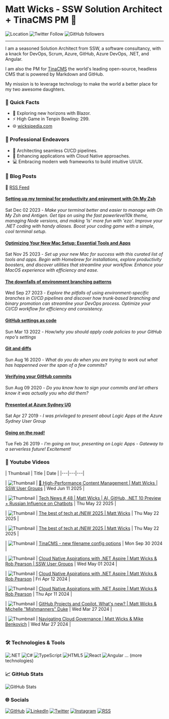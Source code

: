 # Matt Wicks - SSW Solution Architect + TinaCMS PM 👋

![Location](https://img.shields.io/badge/-Newcastle,_Australia-0891b2?style=flat-square)
![Twitter Follow](https://img.shields.io/twitter/follow/matteightyate?logo=twitter&style=flat-square&color=0891b2)
![GitHub followers](https://img.shields.io/github/followers/wicksipedia?logo=github&style=flat-square&color=0891b2)

---

I am a seasoned Solution Architect from SSW, a software consultancy, with a knack for DevOps, Scrum, Azure, GitHub, Azure DevOps, .NET, and Angular.

I am also the PM for [TinaCMS](https://tina.io) the world's leading open-source, headless CMS that is powered by Markdown and GitHub.

My mission is to leverage technology to make the world a better place for my two awesome daughters.

### 🎯 Quick Facts

- 🌱 Exploring new horizons with Blazor.
- ⚡ High Game in Tenpin Bowling: 299.
- 🌐 [wicksipedia.com](https://wicksipedia.com)
  
### 💼 Professional Endeavors

- 🔄 Architecting seamless CI/CD pipelines.
- 🚀 Enhancing applications with Cloud Native approaches.
- 💻 Embracing modern web frameworks to build intuitive UI/UX.

### 📙 Blog Posts

🔗 [RSS Feed](https://wicksipedia.com/feed.xml)

<!-- BLOG-POST-LIST:START -->

#### [Setting up my terminal for productivity and enjoyment with Oh My Zsh](https://wicksipedia.com/blog/terminal-setup)
Sat Dec 02 2023 - *Make your terminal better and easier to manage with Oh My Zsh and Antigen. Get tips on using the fast powerlevel10k theme, managing Node versions, and making 'ls' more fun with 'eza'. Improve your .NET coding with handy aliases. Boost your coding game with a simple, cool terminal setup.*
  


#### [Optimizing Your New Mac Setup: Essential Tools and Apps](https://wicksipedia.com/blog/setting-up-a-new-mac)
Sat Nov 25 2023 - *Set up your new Mac for success with this curated list of tools and apps. Begin with Homebrew for installations, explore productivity boosters, and discover utilities that streamline your workflow. Enhance your MacOS experience with efficiency and ease.*
  


#### [The downfalls of environment branching patterns](https://wicksipedia.com/blog/downfalls-of-environment-branching-patterns)
Wed Sep 27 2023 - *Explore the pitfalls of using environment-specific branches in CI/CD pipelines and discover how trunk-based branching and binary promotion can streamline your DevOps process. Optimize your CI/CD workflow for efficiency and consistency.*
  


#### [GitHub settings as code](https://wicksipedia.com/blog/github-settings-as-code)
Sun Mar 13 2022 - *How/why you should apply code policies to your GitHub repo's settings*
  


#### [Git and diffs](https://wicksipedia.com/blog/git-and-diffs)
Sun Aug 16 2020 - *What do you do when you are trying to work out what has happenned over the span of a few commits?*
  


#### [Verifying your GitHub commits](https://wicksipedia.com/blog/verifying-your-github-commits)
Sun Aug 09 2020 - *Do you know how to sign your commits and let others know it was *actually* you who did them?*
  


#### [Presented at Azure Sydney UG](https://wicksipedia.com/blog/presented-at-azure-sydney-ug)
Sat Apr 27 2019 - *I was privileged to present about Logic Apps at the Azure Sydney User Group*
  


#### [Going on the road!](https://wicksipedia.com/blog/going-on-the-road)
Tue Feb 26 2019 - *I’m going on tour, presenting on Logic Apps - Gateway to a serverless future! Excitement!*
  
<!-- BLOG-POST-LIST:END -->

### 🎥 Youtube Videos
<table>
<!-- YOUTUBE-VIDEO-LIST:START -->
| Thumbnail | Title | Date |
|---|---|---|

| ![Thumbnail](https://img.youtube.com/vi/hx3acbHE7uM/maxresdefault.jpg) | [🚀 High-Performance Content Management | Matt Wicks | SSW User Groups](https://www.youtube.com/watch?v=hx3acbHE7uM) | Wed Jun 11 2025 |
  

| ![Thumbnail](https://img.youtube.com/vi/FmHTq6muq-Y/maxresdefault.jpg) | [Tech News # 48 | Matt Wicks | AI, GitHub, .NET 10 Preview + Russian Influence on Chatbots](https://www.youtube.com/watch?v=FmHTq6muq-Y) | Thu May 22 2025 |
  

| ![Thumbnail](https://img.youtube.com/vi/eha7mSHgIFQ/maxresdefault.jpg) | [The best of tech at /NEW 2025 | Matt Wicks](https://www.youtube.com/watch?v=eha7mSHgIFQ) | Thu May 22 2025 |
  

| ![Thumbnail](https://img.youtube.com/vi/WrZWWFnsDOg/maxresdefault.jpg) | [The best of tech at /NEW 2025 | Matt Wicks](https://www.youtube.com/watch?v=WrZWWFnsDOg) | Thu May 22 2025 |
  

| ![Thumbnail](https://img.youtube.com/vi/MTshbbBwrHw/maxresdefault.jpg) | [TinaCMS - new filename config options](https://www.youtube.com/watch?v=MTshbbBwrHw) | Mon Sep 30 2024 |
  

| ![Thumbnail](https://img.youtube.com/vi/59G9Cd-rV9w/maxresdefault.jpg) | [Cloud Native Aspirations with .NET Aspire | Matt Wicks & Rob Pearson | SSW User Groups](https://www.youtube.com/watch?v=59G9Cd-rV9w) | Wed May 01 2024 |
  

| ![Thumbnail](https://img.youtube.com/vi/iUI_onYG6jM/maxresdefault.jpg) | [Cloud Native Aspirations with .NET Aspire | Matt Wicks & Rob Pearson](https://www.youtube.com/watch?v=iUI_onYG6jM) | Fri Apr 12 2024 |
  

| ![Thumbnail](https://img.youtube.com/vi/EjYczs7RYD8/maxresdefault.jpg) | [Cloud Native Aspirations with .NET Aspire | Matt Wicks & Rob Pearson](https://www.youtube.com/watch?v=EjYczs7RYD8) | Thu Apr 11 2024 |
  

| ![Thumbnail](https://img.youtube.com/vi/4SJ8lja5GJI/maxresdefault.jpg) | [GitHub Projects and Copilot. What's new? | Matt Wicks & Michelle "Mishmanners" Duke](https://www.youtube.com/watch?v=4SJ8lja5GJI) | Wed Mar 27 2024 |
  

| ![Thumbnail](https://img.youtube.com/vi/2cIl1IyR0jo/maxresdefault.jpg) | [Navigating Cloud Governance | Matt Wicks & Mike Benkovich](https://www.youtube.com/watch?v=2cIl1IyR0jo) | Wed Mar 27 2024 |
  
<!-- YOUTUBE-VIDEO-LIST:END -->
</table>

### 🛠️ Technologies & Tools

![.NET](https://img.shields.io/badge/-_.NET-512BD4?style=flat-square&logo=.net&logoColor=white)
![C#](https://img.shields.io/badge/-C_Sharp-239120?style=flat-square&logo=c-sharp&logoColor=white)
![TypeScript](https://img.shields.io/badge/-TypeScript-3178C6?style=flat-square&logo=typescript&logoColor=white)
![HTML5](https://img.shields.io/badge/-HTML5-E34F26?style=flat-square&logo=html5&logoColor=white)
![React](https://img.shields.io/badge/-React-61DAFB?style=flat-square&logo=react&logoColor=white)
![Angular](https://img.shields.io/badge/-Angular-DD0031?style=flat-square&logo=angular&logoColor=white)
... (more technologies)

### 📈 GitHub Stats

![GitHub Stats](https://github-readme-stats.vercel.app/api?username=wicksipedia&show_icons=true&hide=&count_private=true&title_color=0891b2&text_color=ffffff&icon_color=0891b2&bg_color=1c1917&hide_border=true&show_icons=true)

### 🌐 Socials

[![GitHub](https://img.icons8.com/nolan/64/github.png)](https://www.github.com/wicksipedia) 
[![LinkedIn](https://img.icons8.com/nolan/64/linkedin.png)](https://www.linkedin.com/comm/mynetwork/discovery-see-all?usecase=PEOPLE_FOLLOWS&followMember=matt-wicks)
[![Twitter](https://img.icons8.com/nolan/64/twitter.png)](https://www.twitter.com/matteightyate)
[![Instagram](https://img.icons8.com/nolan/64/instagram-new.png)](http://www.instagram.com/wicksipedia)
[![RSS](https://img.icons8.com/nolan/64/rss.png)](https://wicksipedia.com/feed.xml)
